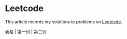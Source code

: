 # Leetcode

This article records my solutions to problems on [Leetcode](https://leetcode-cn.com/problemset/all/).


表格      | 第一列     | 第二列   
